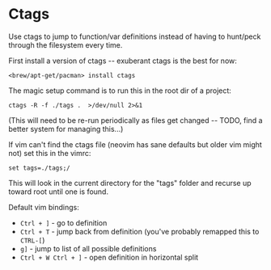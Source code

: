 # Ctags

Use ctags to jump to function/var definitions instead of having to hunt/peck through the filesystem every time.

First install a version of ctags -- exuberant ctags is the best for now:

```
<brew/apt-get/pacman> install ctags
```

The magic setup command is to run this in the root dir of a project:

```
ctags -R -f ./tags .  >/dev/null 2>&1
```

(This will need to be re-run periodically as files get changed -- TODO, find a better system for managing this...)

If vim can't find the ctags file (neovim has sane defaults but older vim might not) set this in the vimrc:

```
set tags=./tags;/
```

This will look in the current directory for the "tags" folder and recurse up toward root until one is found.

Default vim bindings:

* `Ctrl + ]` - go to definition
* `Ctrl + T` - jump back from definition (you've probably remapped this to `CTRL-[`)
* `g]` - jump to list of all possible definitions
* `Ctrl + W Ctrl + ]` - open definition in horizontal split